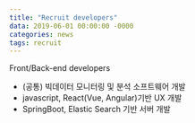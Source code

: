 ```yaml
---
title: "Recruit developers"
data: 2019-06-01 00:00:00 -0000
categories: news 
tags: recruit 
---
```


Front/Back-end developers
 - (공통) 빅데이터 모니터링 및 분석 소프트웨어 개발
 - javascript, React(Vue, Angular)기반 UX 개발
 - SpringBoot, Elastic Search 기반 서버 개발



